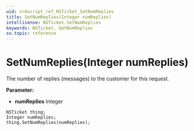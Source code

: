 ```yaml
---
uid: crmscript_ref_NSTicket_SetNumReplies
title: SetNumReplies(Integer numReplies)
intellisense: NSTicket.SetNumReplies
keywords: NSTicket, GetNumReplies
so.topic: reference
---
```


# SetNumReplies(Integer numReplies)

The number of replies (messages) to the customer for this request.

**Parameter:** 
* **numReplies** Integer

```crmscript
NSTicket thing;
Integer numReplies;
thing.SetNumReplies(numReplies);
```

